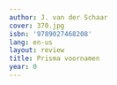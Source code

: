 ```yaml
---
author: J. van der Schaar
cover: 370.jpg
isbn: '9789027468208'
lang: en-us
layout: review
title: Prisma voornamen
year: 0
---
```


